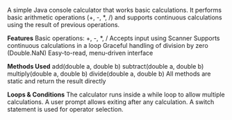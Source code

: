 A simple Java console calculator that works basic calculations. It performs basic arithmetic operations (+, -, *, /) and supports continuous calculations using the result of previous operations.

**Features**
Basic operations: +, -, *, /
Accepts input using Scanner
Supports continuous calculations in a loop
Graceful handling of division by zero (Double.NaN)
Easy-to-read, menu-driven interface

**Methods Used**
add(double a, double b)
subtract(double a, double b)
multiply(double a, double b)
divide(double a, double b)
All methods are static and return the result directly

**Loops & Conditions**
The calculator runs inside a while loop to allow multiple calculations.
A user prompt allows exiting after any calculation.
A switch statement is used for operator selection.
